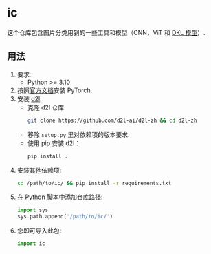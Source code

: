 # ic

这个仓库包含图片分类用到的一些工具和模型（CNN，ViT 和 [DKL 模型](https://github.com/cornellius-gp/gpytorch/blob/master/examples/06_PyTorch_NN_Integration_DKL/Deep_Kernel_Learning_DenseNet_CIFAR_Tutorial.ipynb)）.

## 用法

1. 要求:
    - Python >= 3.10
2. 按照[官方文档](https://pytorch.org/get-started/locally/)安装 PyTorch.
3. 安装 [d2l](https://github.com/d2l-ai/d2l-zh):
    - 克隆 d2l 仓库:
        ```bash
        git clone https://github.com/d2l-ai/d2l-zh && cd d2l-zh
        ```
    - 移除 `setup.py` 里对依赖项的版本要求.
    - 使用 pip 安装 d2l：
        ```bash
        pip install .
        ```
4. 安装其他依赖项:
    ```bash
    cd /path/to/ic/ && pip install -r requirements.txt
    ```
5. 在 Python 脚本中添加仓库路径:
    ```python
    import sys
    sys.path.append('/path/to/ic/')
    ```
6. 您即可导入此包:
    ```python
    import ic
    ```
